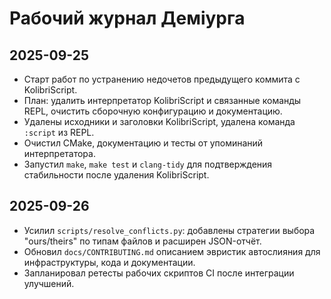 # Рабочий журнал Деміурга

## 2025-09-25
- Старт работ по устранению недочетов предыдущего коммита с KolibriScript.
- План: удалить интерпретатор KolibriScript и связанные команды REPL, очистить сборочную конфигурацию и документацию.
- Удалены исходники и заголовки KolibriScript, удалена команда `:script` из REPL.
- Очистил CMake, документацию и тесты от упоминаний интерпретатора.
- Запустил `make`, `make test` и `clang-tidy` для подтверждения стабильности после удаления KolibriScript.

## 2025-09-26
- Усилил `scripts/resolve_conflicts.py`: добавлены стратегии выбора "ours/theirs" по типам файлов и расширен JSON-отчёт.
- Обновил `docs/CONTRIBUTING.md` описанием эвристик автослияния для инфраструктуры, кода и документации.
- Запланировал ретесты рабочих скриптов CI после интеграции улучшений.
